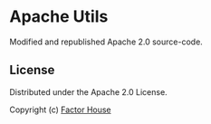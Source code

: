 # Apache Utils

Modified and republished Apache 2.0 source-code.

## License

Distributed under the Apache 2.0 License.

Copyright (c) [Factor House](https://factorhouse.io)
